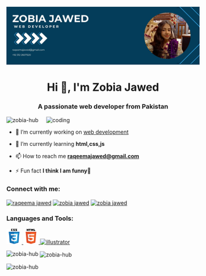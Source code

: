 ![logo](https://github.com/Zobia-hub/Zobia-hub/blob/929a87eb987d4a68ca075d6ce1c406007dac04b6/Blue%20Corporate%20Linkedin%20Article%20Cover%20image%20.jpg)
<h1 align="center">Hi 👋, I'm Zobia Jawed</h1>
<h3 align="center">A passionate web developer from Pakistan</h3>
<img align="right" alt="coding" width="400" src="https://user-images.githubusercontent.com/55389276/140866485-8fb1c876-9a8f-4d6a-98dc-08c4981eaf70.gif">

<p align="left"> <img src="https://komarev.com/ghpvc/?username=zobia-hub&label=Profile%20views&color=0e75b6&style=flat" alt="zobia-hub" /> </p>

- 🔭 I’m currently working on [web development](https://github.com/Zobia-hub)

- 🌱 I’m currently learning **html,css,js**

- 📫 How to reach me **raqeemajawed@gmail.com**

- ⚡ Fun fact **I think I am funny🌱**

<h3 align="left">Connect with me:</h3>
<p align="left">
<a href="https://codepen.io/raqeema jawed" target="blank"><img align="center" src="https://raw.githubusercontent.com/rahuldkjain/github-profile-readme-generator/master/src/images/icons/Social/codepen.svg" alt="raqeema jawed" height="30" width="40" /></a>
<a href="https://fb.com/zobia jawed" target="blank"><img align="center" src="https://raw.githubusercontent.com/rahuldkjain/github-profile-readme-generator/master/src/images/icons/Social/facebook.svg" alt="zobia jawed" height="30" width="40" /></a>
<a href="https://instagram.com/zobia jawed" target="blank"><img align="center" src="https://raw.githubusercontent.com/rahuldkjain/github-profile-readme-generator/master/src/images/icons/Social/instagram.svg" alt="zobia jawed" height="30" width="40" /></a>
</p>

<h3 align="left">Languages and Tools:</h3>
<p align="left"> <a href="https://www.w3schools.com/css/" target="_blank" rel="noreferrer"> <img src="https://raw.githubusercontent.com/devicons/devicon/master/icons/css3/css3-original-wordmark.svg" alt="css3" width="40" height="40"/> </a> <a href="https://www.w3.org/html/" target="_blank" rel="noreferrer"> <img src="https://raw.githubusercontent.com/devicons/devicon/master/icons/html5/html5-original-wordmark.svg" alt="html5" width="40" height="40"/> </a> <a href="https://www.adobe.com/in/products/illustrator.html" target="_blank" rel="noreferrer"> <img src="https://www.vectorlogo.zone/logos/adobe_illustrator/adobe_illustrator-icon.svg" alt="illustrator" width="40" height="40"/> </a> </p>

<p><img align="left" src="https://github-readme-stats.vercel.app/api/top-langs?username=zobia-hub&show_icons=true&locale=en&layout=compact" alt="zobia-hub" /></p>

<p>&nbsp;<img align="center" src="https://github-readme-stats.vercel.app/api?username=zobia-hub&show_icons=true&locale=en" alt="zobia-hub" /></p>

<p><img align="center" src="https://github-readme-streak-stats.herokuapp.com/?user=zobia-hub&" alt="zobia-hub" /></p>

